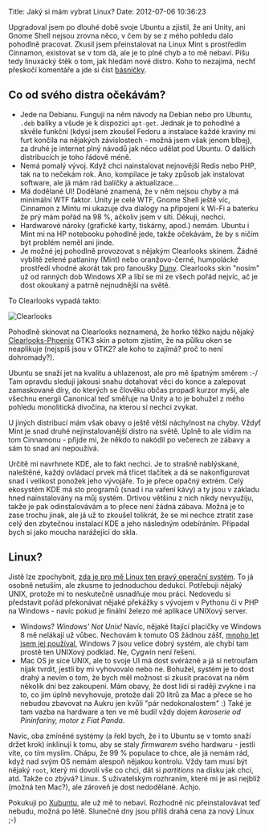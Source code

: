 Title: Jaký si mám vybrat Linux?
Date: 2012-07-06 10:36:23

Upgradoval jsem po dlouhé době svoje Ubuntu a zjistil, že ani Unity, ani Gnome Shell nejsou zrovna něco, v čem by se z mého pohledu dalo pohodlně pracovat. Zkusil jsem přeinstalovat na Linux Mint s prostředím Cinnamon, existovat se v tom dá, ale je to plné chyb a to mě nebaví. Píšu tedy linuxácký štěk o tom, jak hledám nové distro. Koho to nezajímá, nechť přeskočí komentáře a jde si číst [básničky](|filename|2008-07-15_ztisnena.md).

## Co od svého distra očekávám?

- Jede na Debianu. Fungují na něm návody na Debian nebo pro Ubuntu, `.deb` balíky a všude je k dispozici `apt-get`. Jednak je to pohodlné a skvěle funkční (kdysi jsem zkoušel Fedoru a instalace každé kraviny mi furt končila na nějakých závislostech - možná jsem však jenom blbej), za druhé je internet plný návodů jak něco udělat pod Ubuntu. O dalších distribucích je toho řádově méně.
- Nemá pomalý vývoj. Když chci nainstalovat nejnovější Redis nebo PHP, tak na to nečekám rok. Ano, kompilace je taky způsob jak instalovat software, ale já mám rád balíčky a aktualizace...
- Má dodělané UI! Dodělané znamená, že v něm nejsou chyby a má minimální WTF faktor. Unity je celé WTF, Gnome Shell ještě víc, Cinnamon z Mintu mi ukazuje dva dialogy na připojení k Wi-Fi a baterku že prý mám pořád na 98 %, ačkoliv jsem v síti. Děkuji, nechci.
- Hardwarové nároky (grafické karty, tiskárny, apod.) nemám. Ubuntu i Mint mi na HP notebooku pohodlně jede, takže očekávám, že by s ničím být problém neměl ani jinde.
- Je možné jej pohodlně provozovat s nějakým Clearlooks skinem. Žádné vyblitě zelené patlaniny (Mint) nebo oranžovo-černé, humpolácké prostředí vhodné akorát tak pro fanoušky [Duny](https://cs.wikipedia.org/wiki/Duna_%28rom%C3%A1n%29). Clearlooks skin "nosím" už od ranných dob Windows XP a líbí se mi ze všech pořád nejvíc, ač je dost okoukaný a patrně nejnudnější na světě.

To Clearlooks vypadá takto:

![Clearlooks](|filename|/images/clearlooks.png)

Pohodlně skinovat na Clearlooks neznamená, že horko těžko najdu nějaký [Clearlooks-Phoenix](http://gnome-look.org/content/show.php/Clearlooks-Phenix?content=145210) GTK3 skin a potom zjistím, že na půlku oken se neaplikuje (nejspíš jsou v GTK2? ale koho to zajímá? proč to není dohromady?).

Ubuntu se snaží jet na kvalitu a uhlazenost, ale pro mě špatným směrem :-/ Tam opravdu sleduji jakousi snahu dotahovat věci do konce a zalepovat zamaskované díry, do kterých se člověku občas propadl kurzor myši, ale všechnu energii Canonical teď směřuje na Unity a to je bohužel z mého pohledu monolitická divočina, na kterou si nechci zvykat.

U jiných distribucí mám však obavy o ještě větší náchylnost na chyby. Vždyť Mint je snad druhé nejinstalovanější distro na světě. Úplně to ale vidím na tom Cinnamonu - přijde mi, že někdo to nakódil po večerech ze zábavy a sám to snad ani nepoužívá.

Určitě mi navrhnete KDE, ale to fakt nechci. Je to strašně nablýskané, naleštěné, každý ovládací prvek má třicet tlačítek a dá se nakonfigurovat snad i velikost ponožek jeho vývojáře. To je přece opačný extrém. Celý ekosystém KDE má sto programů (snad i na vaření kávy) a ty jsou v základu hned nainstalovány na můj systém. Drtivou většinu z nich nikdy nevyužiju, takže je pak odinstalovávám a to přece není žádná zábava. Možná je to zase trochu jinak, ale já už to zkoušel tolikrát, že se mi nechce ztratit zase celý den zbytečnou instalací KDE a jeho následným odebíráním. Připadal bych si jako moucha narážející do skla.


## Linux?

Jistě lze zpochybnit, [zda je pro mě Linux ten pravý operační systém](|filename|2007-11-02_tyden-s-tucnaky.md). To já osobně netuším, ale zkusme to jednoduchou dedukcí. Potřebuji nějaký UNIX, protože mi to neskutečně usnadňuje mou práci. Nedovedu si představit pořád překonávat nějaké překážky s vývojem v Pythonu či v PHP na Windows - navíc pokud je finální železo mé aplikace UNIXový server.

- Windows? *Windows' Not Unix!* Navíc, nějaké lítající placičky ve Windows 8 mě nelákají už vůbec. Nechovám k tomuto OS žádnou zášť, [mnoho let jsem jej používal](|filename|2009-10-22_windows-xp-budou-moje-posledni-windows.md), Windows 7 jsou velice dobrý systém, ale chybí tam prostě ten UNIXový podklad. Ne, Cygwin není řešení.
- Mac OS je sice UNIX, ale to svoje UI má dost svérázné a já si netroufám nijak tvrdit, jestli by mi vyhovovalo nebo ne. Bohužel, systém je to dost drahý a nevím o tom, že bych měl možnost si zkusit pracovat na něm několik dní bez zakoupení. Mám obavy, že dost lidí si raději zvykne i na to, co jim úplně nevyhovuje, protože dali 20 litrů za Mac a přece se ho nebudou zbavovat na Aukru jen kvůli "pár nedokonalostem" :) Také je tam vazba na hardware a ten ve mě budil vždy dojem *karoserie od Pininfariny, motor z Fiat Panda*.

Navíc, oba zmíněné systémy (a řekl bych, že i to Ubuntu se v tomto snaží držet krok) inklinují k tomu, aby se staly *firmwarem* svého hardwaru - jestli víte, co tím myslím. Chápu, že 99 % populace to chce, ale já nemám rád, když nad svým OS nemám alespoň nějakou kontrolu. Vždy tam musí být nějaký `root`, který mi dovolí vše co chci, dát si *partitions* na disku jak chci, atd. Takže co zbývá? Linux. S uživatelským rozhraním, které mi je asi nejblíž (možná ten Mac?), ale zároveň je dost nedodělané. Achjo.

Pokukuji po [Xubuntu](http://xubuntu.org/), ale už mě to nebaví. Rozhodně nic přeinstalovávat teď nebudu, možná po létě. Slunečné dny jsou příliš drahá cena za nový Linux ;-)
